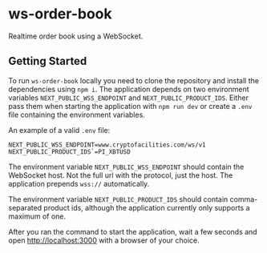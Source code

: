 # ws-order-book

Realtime order book using a WebSocket.

## Getting Started

To run `ws-order-book` locally you need to clone the repository and install the dependencies using `npm i`.
The application depends on two environment variables `NEXT_PUBLIC_WSS_ENDPOINT` and `NEXT_PUBLIC_PRODUCT_IDS`. Either pass them when starting the application with `npm run dev` or create a `.env` file containing the environment variables.

An example of a valid `.env` file:

```
NEXT_PUBLIC_WSS_ENDPOINT=www.cryptofacilities.com/ws/v1
NEXT_PUBLIC_PRODUCT_IDS`=PI_XBTUSD
```

The environment variable `NEXT_PUBLIC_WSS_ENDPOINT` should contain the WebSocket host. Not the full url with the protocol, just the host. The application prepends `wss://` automatically.

The environment variable `NEXT_PUBLIC_PRODUCT_IDS` should contain comma-separated product ids, although the application currently only supports a maximum of one.

After you ran the command to start the application, wait a few seconds and open [http://localhost:3000](http://localhost:3000) with a browser of your choice.